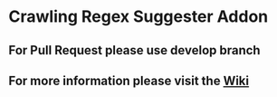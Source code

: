 Crawling Regex Suggester Addon
=====

## For Pull Request please use develop branch

## For more information please visit the [Wiki](https://github.com/AlexToro/regex/wiki)

